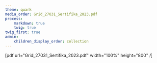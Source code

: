 ```yaml
---
theme: quark
media_order: Grid_27031_Sertifika_2023.pdf
process:
    markdown: true
    twig: true
twig_first: true
admin:
    children_display_order: collection
---
```


[pdf url="Grid_27031_Sertifika_2023.pdf" width="100%" height="800" /]